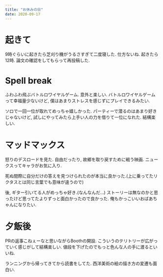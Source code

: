 ```yaml
---
title: "お休みの日"
date: 2020-09-17
---
```


# 起きて
9時ぐらいに起きたら芝刈り機がうるさすぎて二度寝した. 仕方ないね. 起きたら12時. 論文の確認をしてもらって再投稿した.

# Spell break
ふわふわ飛ぶバトルロワイヤルゲーム. 意外と楽しい. バトルロワイヤルゲームって幸福量少ないけど, 僕はあまりストレスを感じずにプレイできるみたい.

ソロで一回一位が取れてめっちゃ嬉しかった. パーティーで潜るのはあまり好きじゃないけど, 試しにやってみたら上手い人の力を借りて一位になれた. 結構楽しい.

# マッドマックス
怒りのデスロードを見た. 自由だったり, 故郷を取り戻すために戦う映画. ニュークスってキャラがお気に入り.

死ぬ間際に自分だけの答えを見つけられたのが本当に良かった.(上に乗ってたリクタスとは同じ言葉でも意味が違うので)

後, ギター引いてる人がめっちゃ好き.(なんなんだ...) ストーリーは無なのかと思ったけど思ってたよりずっと面白かったので良かった. 俺もかっこいいおばあちゃんになりたい.

# 夕飯後
PRの返事こねぇーなと思いながらBoothの開設. こういうのテリトリーが広がっていく感じがして結構楽しい. 値段を下げたのでもっと色んな人の手に渡るといいね.

ランニングから帰ってきてから読書をしてた. 西洋美術の絵の描き方の変遷も面白い.